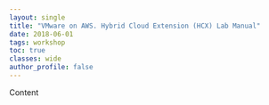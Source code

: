 ```yaml
---
layout: single
title: "VMware on AWS. Hybrid Cloud Extension (HCX) Lab Manual"
date: 2018-06-01
tags: workshop
toc: true
classes: wide
author_profile: false
---
```


Content